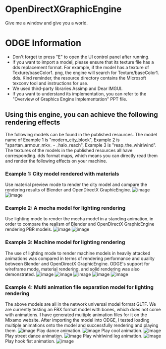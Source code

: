# OpenDirectXGraphicEngine
 Give me a window and give you a world.
# ODGE Information
- Don't forget to press "E" to open the UI control panel after running.  
- If you want to import a model, please ensure that its texture file has a dds replacement format. For example, if the model has a texture of Texture/baseColor1. 
png, the engine will search for Texture/baseColor1. dds.  Kind reminder, the resource directory contains the Microsoft texconv tool and instructions for use.
- We used third-party libraries Assimp and Dear IMGUI.  
- If you want to understand its implementation, you can refer to the "Overview of Graphics Engine Implementation" PPT file.
## Using this engine, you can achieve the following rendering effects 
The following models can be found in the published resources. The model name of Example 1 is "modern_city_block", Example 2 is "spartan_armour_mkv_ - _halo_reach", Example 3 is "reap_the_whirlwind". The textures of the models in the published resources all have corresponding. dds format maps, which means you can directly read them and render the following effects on your machine.
### Example 1: City model rendered with materials
 Use material preview mode to render the city model and compare the rendering results of Blender and OpenDirectX GraphicEngine.
![image](https://github.com/DU-GAN/OpenDirectXGraphicEngine/assets/165051859/a92b8bf9-cc2d-4050-9b28-52790d5136d2)
![image](https://github.com/DU-GAN/OpenDirectXGraphicEngine/assets/165051859/d560d789-a942-44f7-8207-79b327441707)
### Example 2: A mecha model for lighting rendering
Use lighting mode to render the mecha model in a standing animation, in order to compare the realism of Blender and OpenDirectX GraphicEngine rendering PBR models.
![image](https://github.com/DU-GAN/OpenDirectXGraphicEngine/assets/165051859/bd86bc23-ff30-4549-a853-269c5cf32465)
![image](https://github.com/DU-GAN/OpenDirectXGraphicEngine/assets/165051859/21dc83b5-878b-4ce3-ae03-4dbe60d6f55e)
### Example 3: Machine model for lighting rendering
The use of lighting mode to render machine models in heavily attacked animations was compared in terms of rendering performance and quality between Blender and OpenDirectX GraphicEngine. ODGE's support for wireframe mode, material rendering, and solid rendering was also demonstrated.
![image](https://github.com/DU-GAN/OpenDirectXGraphicEngine/assets/165051859/677bcb52-ca71-4d52-bb59-bc2f216e1e9a)
![image](https://github.com/DU-GAN/OpenDirectXGraphicEngine/assets/165051859/e9d35f18-3a58-4f72-9dff-642251d4ad63)
![image](https://github.com/DU-GAN/OpenDirectXGraphicEngine/assets/165051859/873e4990-625b-4372-98c7-2e72c5953d87)
![image](https://github.com/DU-GAN/OpenDirectXGraphicEngine/assets/165051859/dc63bf5f-1b1b-4303-9173-3d13970603de)
![image](https://github.com/DU-GAN/OpenDirectXGraphicEngine/assets/165051859/8a4fae26-c71a-461c-97ef-c66dee8f43f7)
### Example 4: Multi animation file separation model for lighting rendering
The above models are all in the network universal model format GLTF. We are currently testing an FBX format model with bones, which does not come with animations. I have generated multiple animation files for it on the Mixamo website. After importing the model into ODGE, I tested loading multiple animations onto the model and successfully rendering and playing them.
![image](https://github.com/DU-GAN/OpenDirectXGraphicEngine/assets/165051859/8b0fc1a0-c05b-4aeb-a380-b03c90649b35)
Play dance animation.
![image](https://github.com/DU-GAN/OpenDirectXGraphicEngine/assets/165051859/ba3cc26b-81a9-450a-9fa7-cea7dec79a24)
Play cool animation.
![image](https://github.com/DU-GAN/OpenDirectXGraphicEngine/assets/165051859/0620b760-e57c-4e07-9932-17e31fda3d85)
Play street dance animation.
![image](https://github.com/DU-GAN/OpenDirectXGraphicEngine/assets/165051859/f2387c93-eaad-47c1-bd53-851e31c1afec)
Play whirlwind leg  animation.
![image](https://github.com/DU-GAN/OpenDirectXGraphicEngine/assets/165051859/a52b9279-dce7-4d3b-9908-1bb1eb12f9d8)
Play hook fist animation.
![image](https://github.com/DU-GAN/OpenDirectXGraphicEngine/assets/165051859/04e2a154-9c28-4992-ba69-cbdfe1994b81)

